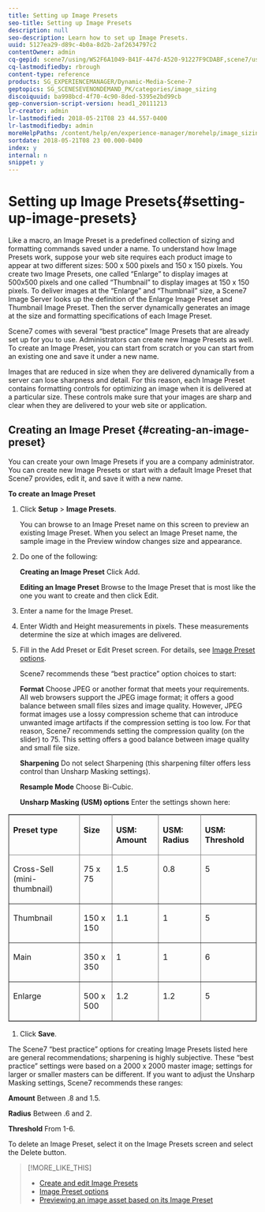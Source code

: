 ```yaml
---
title: Setting up Image Presets
seo-title: Setting up Image Presets
description: null
seo-description: Learn how to set up Image Presets.
uuid: 5127ea29-d89c-4b0a-8d2b-2af2634797c2
contentOwner: admin
cq-gepid: scene7/using/WS2F6A1049-B41F-447d-A520-91227F9CDABF,scene7/using/WS8367FCD9-ABD6-41c0-B5EC-C0313562296F
cq-lastmodifiedby: rbrough
content-type: reference
products: SG_EXPERIENCEMANAGER/Dynamic-Media-Scene-7
geptopics: SG_SCENESEVENONDEMAND_PK/categories/image_sizing
discoiquuid: ba998bcd-4f70-4c90-8ded-5395e2bd99cb
gep-conversion-script-version: head1_20111213
lr-creator: admin
lr-lastmodified: 2018-05-21T08 23 44.557-0400
lr-lastmodifiedby: admin
moreHelpPaths: /content/help/en/experience-manager/morehelp/image_sizing;/content/help/en/experience-manager/morehelp/image_sizing
sortdate: 2018-05-21T08 23 00.000-0400
index: y
internal: n
snippet: y
---
```


# Setting up Image Presets{#setting-up-image-presets}

Like a macro, an Image Preset is a predefined collection of sizing and formatting commands saved under a name. To understand how Image Presets work, suppose your web site requires each product image to appear at two different sizes: 500 x 500 pixels and 150 x 150 pixels. You create two Image Presets, one called “Enlarge” to display images at 500x500 pixels and one called “Thumbnail” to display images at 150 x 150 pixels. To deliver images at the “Enlarge” and “Thumbnail” size, a Scene7 Image Server looks up the definition of the Enlarge Image Preset and Thumbnail Image Preset. Then the server dynamically generates an image at the size and formatting specifications of each Image Preset.

Scene7 comes with several “best practice” Image Presets that are already set up for you to use. Administrators can create new Image Presets as well. To create an Image Preset, you can start from scratch or you can start from an existing one and save it under a new name.

Images that are reduced in size when they are delivered dynamically from a server can lose sharpness and detail. For this reason, each Image Preset contains formatting controls for optimizing an image when it is delivered at a particular size. These controls make sure that your images are sharp and clear when they are delivered to your web site or application.

## Creating an Image Preset {#creating-an-image-preset}

You can create your own Image Presets if you are a company administrator. You can create new Image Presets or start with a default Image Preset that Scene7 provides, edit it, and save it with a new name.

**To create an Image Preset**

1. Click **Setup** &gt; **Image Presets**.

   You can browse to an Image Preset name on this screen to preview an existing Image Preset. When you select an Image Preset name, the sample image in the Preview window changes size and appearance.

1. Do one of the following:

   **Creating an&#xA;Image Preset** Click Add.

   **Editing an Image Preset** Browse to the Image Preset that is most like the one you want to create and then click Edit.

1. Enter a name for the Image Preset.
1. Enter Width and Height measurements in pixels. These measurements determine the size at which images are delivered.
1. Fill in the Add Preset or Edit Preset screen. For details, see [Image Preset options](application-setup.md#image_preset_options).

   Scene7 recommends these “best practice” option choices to start:

   **Format** Choose JPEG or another format that meets your requirements. All web browsers support the JPEG image format; it offers a good balance between small files sizes and image quality. However, JPEG format images use a lossy compression scheme that can introduce unwanted image artifacts if the compression setting is too low. For that reason, Scene7 recommends setting the compression quality (on the slider) to 75. This setting offers a good balance between image quality and small file size.

   **Sharpening** Do not select Sharpening (this sharpening filter offers less control than Unsharp Masking settings).

   **Resample Mode** Choose Bi-Cubic.

   **Unsharp Masking (USM) options** Enter the settings shown here:

<table border="1" cellpadding="4" cellspacing="0" frame="border" rules="all" summary=""> 
 <thead align="left"> 
  <tr> 
   <th class="cellrowborder" id="d19e14523" valign="top" width="NaN%"><p>Preset type</p></th> 
   <th class="cellrowborder" id="d19e14526" valign="top" width="NaN%"><p>Size</p></th> 
   <th class="cellrowborder" id="d19e14529" valign="top" width="NaN%"><p>USM: Amount</p></th> 
   <th class="cellrowborder" id="d19e14532" valign="top" width="NaN%"><p>USM: Radius</p></th> 
   <th class="cellrowborder" id="d19e14535" valign="top" width="NaN%"><p>USM: Threshold</p></th> 
  </tr> 
 </thead> 
 <tbody> 
  <tr> 
   <td class="cellrowborder" headers="d19e14523 " valign="top" width="NaN%"><p>Cross-Sell (mini-thumbnail)</p></td> 
   <td class="cellrowborder" headers="d19e14526 " valign="top" width="NaN%"><p>75 x 75</p></td> 
   <td class="cellrowborder" headers="d19e14529 " valign="top" width="NaN%"><p>1.5</p></td> 
   <td class="cellrowborder" headers="d19e14532 " valign="top" width="NaN%"><p>0.8</p></td> 
   <td class="cellrowborder" headers="d19e14535 " valign="top" width="NaN%"><p>5</p></td> 
  </tr> 
  <tr> 
   <td class="cellrowborder" headers="d19e14523 " valign="top" width="NaN%"><p>Thumbnail</p></td> 
   <td class="cellrowborder" headers="d19e14526 " valign="top" width="NaN%"><p>150 x 150</p></td> 
   <td class="cellrowborder" headers="d19e14529 " valign="top" width="NaN%"><p>1.1</p></td> 
   <td class="cellrowborder" headers="d19e14532 " valign="top" width="NaN%"><p>1</p></td> 
   <td class="cellrowborder" headers="d19e14535 " valign="top" width="NaN%"><p>5</p></td> 
  </tr> 
  <tr> 
   <td class="cellrowborder" headers="d19e14523 " valign="top" width="NaN%"><p>Main</p></td> 
   <td class="cellrowborder" headers="d19e14526 " valign="top" width="NaN%"><p>350 x 350</p></td> 
   <td class="cellrowborder" headers="d19e14529 " valign="top" width="NaN%"><p>1</p></td> 
   <td class="cellrowborder" headers="d19e14532 " valign="top" width="NaN%"><p>1</p></td> 
   <td class="cellrowborder" headers="d19e14535 " valign="top" width="NaN%"><p>6</p></td> 
  </tr> 
  <tr> 
   <td class="cellrowborder" headers="d19e14523 " valign="top" width="NaN%"><p>Enlarge</p></td> 
   <td class="cellrowborder" headers="d19e14526 " valign="top" width="NaN%"><p>500 x 500</p></td> 
   <td class="cellrowborder" headers="d19e14529 " valign="top" width="NaN%"><p>1.2</p></td> 
   <td class="cellrowborder" headers="d19e14532 " valign="top" width="NaN%"><p>1.2</p></td> 
   <td class="cellrowborder" headers="d19e14535 " valign="top" width="NaN%"><p>5</p></td> 
  </tr> 
 </tbody> 
</table>

1. Click **Save**.

The Scene7 “best practice” options for creating Image Presets listed here are general recommendations; sharpening is highly subjective. These “best practice” settings were based on a 2000 x 2000 master image; settings for larger or smaller masters can be different. If you want to adjust the Unsharp Masking settings, Scene7 recommends these ranges:

**Amount** Between .8 and 1.5.

**Radius** Between .6 and 2.

**Threshold** From 1-6.

To delete an Image Preset, select it on the Image Presets screen and select the Delete button.

>[!MORE_LIKE_THIS]
>
>* [Create and edit Image Presets](application-setup.md#creating_and_editing_image_presets)
>* [Image Preset options](application-setup.md#image_preset_options)
>* [Previewing an image asset based on its Image Preset](previewing-asset.md#previewing_an_image_asset_based_on_its_image_preset)
